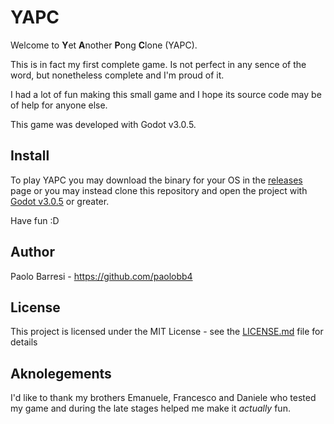 # YAPC
Welcome to **Y**et **A**nother **P**ong **C**lone (YAPC).

This is in fact my first complete game. Is not perfect in any sence of the word, but nonetheless complete and I'm proud of it.

I had a lot of fun making this small game and I hope its source code may be of help for anyone else.

This game was developed with Godot v3.0.5.

## Install
To play YAPC you may download the binary for your OS in the [releases](https://github.com/paolobb4/YAPC/releases) page or you may instead clone this repository and open the project with [Godot v3.0.5](https://godotengine.org/download/linux) or greater.

Have fun :D

## Author
Paolo Barresi - https://github.com/paolobb4

## License
This project is licensed under the MIT License - see the [LICENSE.md](LICENSE.md) file for details

## Aknolegements
I'd like to thank my brothers Emanuele, Francesco and Daniele who tested my game and during the late stages helped me make it *actually* fun.
